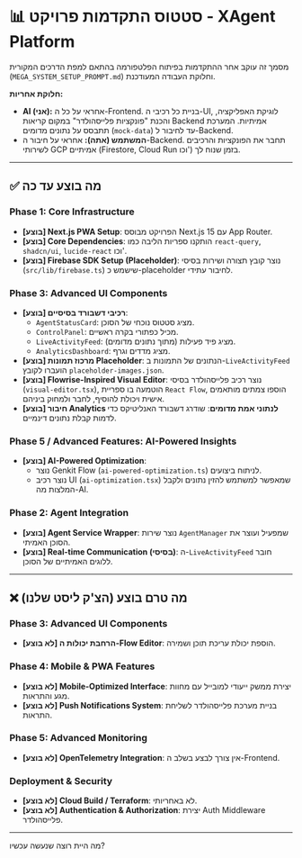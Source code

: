 # 📊 סטטוס התקדמות פרויקט - XAgent Platform

מסמך זה עוקב אחר ההתקדמות בפיתוח הפלטפורמה בהתאם למפת הדרכים המקורית (`MEGA_SYSTEM_SETUP_PROMPT.md`) וחלוקת העבודה המעודכנת.

**חלוקת אחריות:**
- **AI (אני):** אחראי על כל ה-Frontend. בניית כל רכיבי ה-UI, לוגיקת האפליקציה, והכנת "פונקציות פלייסהולדר" במקום קריאות Backend אמיתיות. המערכת תתבסס על נתונים מדומים (`mock-data`) עד לחיבור ל-Backend.
- **המשתמש (אתה):** אחראי על חיבור ה-Backend. תחבר את הפונקציות והרכיבים לשירותי GCP אמיתיים (Firestore, Cloud Run וכו') בזמן שנוח לך.

---

## ✅ מה בוצע עד כה

### Phase 1: Core Infrastructure
- **[בוצע] Next.js PWA Setup**: הפרויקט מבוסס Next.js 15 עם App Router.
- **[בוצע] Core Dependencies**: הותקנו ספריות הליבה כמו `react-query`, `shadcn/ui`, `lucide-react` וכו'.
- **[בוצע] Firebase SDK Setup (Placeholder)**: נוצר קובץ תצורה ושירות בסיסי (`src/lib/firebase.ts`) שישמש כ-placeholder לחיבור עתידי.

### Phase 3: Advanced UI Components
- **[בוצע] רכיבי דשבורד בסיסיים**:
    - `AgentStatusCard`: מציג סטטוס נוכחי של הסוכן.
    - `ControlPanel`: מכיל כפתורי בקרה ראשיים.
    - `LiveActivityFeed`: מציג פיד פעילות (מתוך נתונים מדומים).
    - `AnalyticsDashboard`: מציג מדדים וגרף.
- **[בוצע] מרכוז תמונות Placeholder**: הנתונים של התמונות ב-`LiveActivityFeed` הועברו לקובץ `placeholder-images.json`.
- **[בוצע] Flowrise-Inspired Visual Editor**: נוצר רכיב פלייסהולדר בסיסי (`visual-editor.tsx`), הוטמעה בו ספריית `React Flow`, הוספו צמתים מותאמים אישית ויכולת להוסיף, לחבר ולמחוק ביניהם.
- **[בוצע] חיבור Analytics לנתוני אמת מדומים**: שודרג דשבורד האנליטיקס כדי לדמות קבלת נתונים דינמיים.

### Phase 5 / Advanced Features: AI-Powered Insights
- **[בוצע] AI-Powered Optimization**:
    - נוצר Genkit Flow (`ai-powered-optimization.ts`) לניתוח ביצועים.
    - נוצר רכיב UI (`ai-optimization.tsx`) שמאפשר למשתמש להזין נתונים ולקבל המלצות מה-AI.

### Phase 2: Agent Integration
- **[בוצע] Agent Service Wrapper**: נוצר שירות `AgentManager` שמפעיל ועוצר את הסוכן האמיתי.
- **[בוצע] Real-time Communication (בסיסי)**: ה-`LiveActivityFeed` חובר ללוגים האמיתיים של הסוכן.

---

## ❌ מה טרם בוצע (הצ'ק ליסט שלנו)

### Phase 3: Advanced UI Components
- **[לא בוצע] הרחבת יכולות ה-Flow Editor**: הוספת יכולת עריכת תוכן ושמירה.

### Phase 4: Mobile & PWA Features
- **[לא בוצע] Mobile-Optimized Interface**: יצירת ממשק ייעודי למובייל עם מחוות מגע והתראות.
- **[לא בוצע] Push Notifications System**: בניית מערכת פלייסהולדר לשליחת התראות.

### Phase 5: Advanced Monitoring
- **[לא בוצע] OpenTelemetry Integration**: אין צורך לבצע בשלב ה-Frontend.

### Deployment & Security
- **[לא בוצע] Cloud Build / Terraform**: לא באחריותי.
- **[לא בוצע] Authentication & Authorization**: יצירת Auth Middleware פלייסהולדר.

---

מה היית רוצה שנעשה עכשיו?
